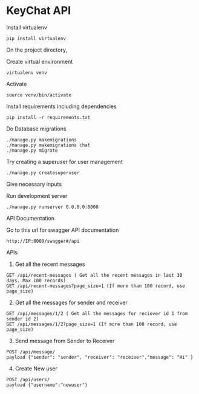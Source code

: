 # KeyChat API


Install virtualenv
```
pip install virtualenv
```
On the project directory,

Create virtual environment
```
virtualenv venv
```
Activate
```
source venv/bin/activate
```

Install requirements including dependencies
```
pip install -r requirements.txt
```

Do Database migrations
```
./manage.py makemigrations
./manage.py makemigrations chat
./manage.py migrate
```

Try creating a superuser for user management
```
./manage.py createsuperuser
```

Give necessary inputs

Run development server

```
./manage.py runserver 0.0.0.0:8000
```

API Documentation

Go to this url for swagger API documentation
```
http://IP:8000/swagger#/api
```

APIs 

1) Get all the recent messages

```
GET /api/recent-messages ( Get all the recent messages in last 30 days. Max 100 records)
GET /api/recent-messages?page_size=1 (If more than 100 record, use page_size)
```

2) Get all the messages for sender and receiver
```
GET /api/messages/1/2 ( Get all the messages for reciever id 1 from sender id 2)
GET /api/messages/1/2?page_size=1 (If more than 100 record, use page_size)

```
3) Send message from Sender to Receiver
```
POST /api/message/ 
payload {"sender": "sender", "receiver": "receiver","message": "Hi" }
```

4) Create New user
```
POST /api/users/
payload {"username":"newuser"}
```
